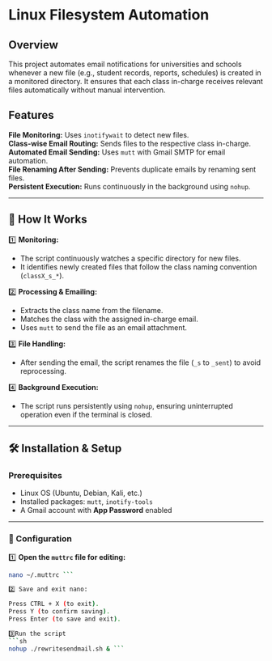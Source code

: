 # Linux Filesystem Automation  

## Overview  

This project automates email notifications for universities and schools whenever a new file (e.g., student records, reports, schedules) is created in a monitored directory. It ensures that each class in-charge receives relevant files automatically without manual intervention.  

## Features  

 **File Monitoring:** Uses `inotifywait` to detect new files.  
 **Class-wise Email Routing:** Sends files to the respective class in-charge.  
 **Automated Email Sending:** Uses `mutt` with Gmail SMTP for email automation.  
 **File Renaming After Sending:** Prevents duplicate emails by renaming sent files.  
 **Persistent Execution:** Runs continuously in the background using `nohup`.  

---

## 🚀 How It Works  

1️⃣ **Monitoring:**  
   - The script continuously watches a specific directory for new files.  
   - It identifies newly created files that follow the class naming convention (`classX_s_*`).  

2️⃣ **Processing & Emailing:**  
   - Extracts the class name from the filename.  
   - Matches the class with the assigned in-charge email.  
   - Uses `mutt` to send the file as an email attachment.  

3️⃣ **File Handling:**  
   - After sending the email, the script renames the file (`_s` to `_sent`) to avoid reprocessing.  

4️⃣ **Background Execution:**  
   - The script runs persistently using `nohup`, ensuring uninterrupted operation even if the terminal is closed.  

---

## 🛠 Installation & Setup  

### Prerequisites  

- Linux OS (Ubuntu, Debian, Kali, etc.)  
- Installed packages: `mutt`, `inotify-tools`  
- A Gmail account with **App Password** enabled  

---

### 🔧 Configuration  

1️⃣ **Open the `muttrc` file for editing:**  
   ```sh
   nano ~/.muttrc ```

2️⃣ Save and exit nano:

Press CTRL + X (to exit).
Press Y (to confirm saving).
Press Enter (to save and exit).

3️⃣Run the script 
```sh
nohup ./rewritesendmail.sh & ```



